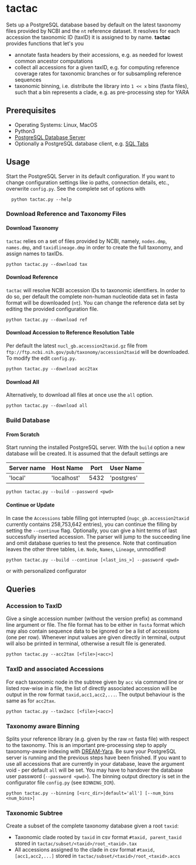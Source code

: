 # tactac

Sets up a PostgreSQL database based by default on the latest taxonomy files provided by NCBI and the `nt` reference dataset. It resolves for each accession the taxonomic ID (taxID) it is assigned to by name.
**tactac** provides functions that let's you
  * annotate fasta headers by their accessions, e.g. as needed for lowest common ancestor computations
  * collect all accessions for a given taxID, e.g. for computing reference coverage rates for taxonomic branches or for subsampling reference sequences
  * taxonomic binning, i.e. distribute the library into `1 << x` bins (fasta files), such that a bin represents a clade, e.g. as pre-processing step for YARA

## Prerequisites

  * Operating Systems: Linux, MacOS
  * Python3
  * [PostgreSQL Database Server](https://www.postgresql.org/download/)
  * Optionally a PostgreSQL database client, e.g. [SQL Tabs](https://www.sqltabs.com/)

## Usage

Start the PostgreSQL Server in its default configuration. If you want to change configuration settings like io paths, connection details, etc., overwrite `config.py`. See the complete set of options with
```shell
  python tactac.py --help
```

### Download Reference and Taxonomy Files
#### Download Taxonomy
`tactac` relies on a set of files provided by NCBI, namely, `nodes.dmp`, `names.dmp`, and `taxidlineage.dmp` in order to create the full taxonomy, and assign names to taxIDs.
```shell
python tactac.py --download tax
```

#### Download Reference
`tactac` will resolve NCBI accession IDs to taxonomic identifiers. In order to do so, per default the complete non-human nucleotide data set in fasta format will be downloaded (`nt`). You can change the reference data set by editing the provided  configuration file.
```shell
python tactac.py --download ref
```

#### Download Accession to Reference Resolution Table
Per default the latest `nucl_gb.accession2taxid.gz` file from `ftp://ftp.ncbi.nih.gov/pub/taxonomy/accession2taxid` will be downloaded. To modify the edit `config.py`.

```shell
python tactac.py --download acc2tax
```

#### Download All
Alternatively, to download all files at once use the `all` option.
```shell
python tactac.py --download all
```


### Build Database

#### From Scratch
Start running the installed PostgreSQL server. With the `build` option a new database will be created. It is assumed that the default settings are

| Server name | Host Name   | Port | User Name  |
|-------------| ------------|------|------------|
| 'local'     | 'localhost' | 5432 | 'postgres' |


```shell
python tactac.py --build --password <pwd>
```

#### Continue or Update
In case the `Accessions` table filling got interrupted (`nugc_gb.accession2taxid` currently contains 258,753,642 entries), you can continue the filling by setting the `--continue` flag. Optionally, you can give a hint terms of last successfully inserted accession. The parser will jump to the succeeding line and omit database queries to test the presence. Note that continuation leaves the other three tables, i.e. `Node`, `Names`, `Lineage`, unmodified!

```shell
python tactac.py --build --continue [<last_ins_>] --password <pwd>
```
or with personalized configurator


## Queries

### Accession to TaxID
Give a single accession number (without the version prefix) as command line argument or file. The file format has to be either in `fasta` format which may also contain sequence data to be ignored or be a list of accessions (one per row). Whenever input values are given directly in  terminal, output will also be printed in terminal, otherwise a result file is generated.
```shell
python tactac.py --acc2tax [<file>|<acc>]
```

### TaxID and associated Accessions
For each taxonomic node in the subtree given by `acc` via command line or listed row-wise in a file, the list of directly associated accession will be output in the row format `taxid,acc1,acc2,...`. The output behaviour is the same as for `acc2tax`.
```shell
python tactac.py --tax2acc [<file>|<acc>]
```

### Taxonomy aware Binning
Splits your reference library (e.g. given by the raw `nt` fasta file) with respect to the taxonomy. This is an important pre-processing step to apply taxonomy-aware indexing with [DREAM-Yara](https://github.com/temehi/dream_yara). Be sure your PostgreSQL server is running and the previous steps have been finished. If you want to use all accessions that are currently in your database, leave the argument void - per default `all` will be set. You may have to handover the database user password (`--password <pwd>`). The binning output directory is set in the configurator file `config.py` (see `BINNING_DIR`).
```shell
python tactac.py --binning [<src_dir>|default='all'] [--num_bins <num_bins>]
```

### Taxonomic Subtree
Create a subset of the complete taxonomy database given a root `taxid`:
  * Taxonomic clade rooted by `taxid` in csv format `#taxid, parent_taxid` stored in `tactac/subset/<taxid>/root_<taxid>.tax`
  * All accessions assigned to the clade in csv format `#taxid,[acc1,acc2,...]` stored in `tactac/subset/<taxid>/root_<taxid>.accs`
